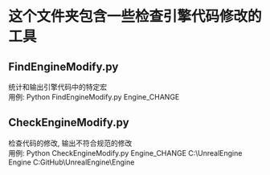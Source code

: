 # 这个文件夹包含一些检查引擎代码修改的工具

## FindEngineModify.py
统计和输出引擎代码中的特定宏  
用例: Python FindEngineModify.py Engine_CHANGE  


## CheckEngineModify.py
检查代码的修改, 输出不符合规范的修改  
用例: Python CheckEngineModify.py Engine_CHANGE C:\UnrealEngine Engine C:GitHub\UnrealEngine\Engine
